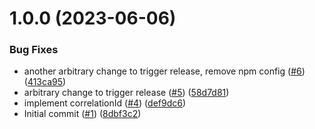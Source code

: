# 1.0.0 (2023-06-06)


### Bug Fixes

* another arbitrary change to trigger release, remove npm config ([#6](https://github.com/catalystsquad/protos-go-notifications/issues/6)) ([413ca95](https://github.com/catalystsquad/protos-go-notifications/commit/413ca95ab6b5e0d56d5c5e0adf0ee97402562c1e))
* arbitrary change to trigger release ([#5](https://github.com/catalystsquad/protos-go-notifications/issues/5)) ([58d7d81](https://github.com/catalystsquad/protos-go-notifications/commit/58d7d8102e3595359c262517c9836e7c2f0d8abc))
* implement correlationId ([#4](https://github.com/catalystsquad/protos-go-notifications/issues/4)) ([def9dc6](https://github.com/catalystsquad/protos-go-notifications/commit/def9dc6cae1504c974770c34dd13b1fe298bcd61))
* Initial commit ([#1](https://github.com/catalystsquad/protos-go-notifications/issues/1)) ([8dbf3c2](https://github.com/catalystsquad/protos-go-notifications/commit/8dbf3c261057b5a2deb11563562a9d78b1d35919))
